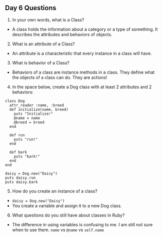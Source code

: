 ## Day 6 Questions

1. In your own words, what is a Class?  
- A class holds the information about a category or a type of something. It
describes the attributes and behaviors of objects.
2. What is an attribute of a Class?  
- An attribute is a characteristic that every instance in a class will have.
3. What is behavior of a Class?  
- Behaviors of a class are instance methods in a class. They define what the
objects of a class can do. They are actions!
4. In the space below, create a Dog class with at least 2 attributes and
2 behaviors:  
```
class Dog
  attr_reader :name, :breed
  def initialize(name, breed)
    puts "Initialize!"
    @name = name
    @breed = breed
  end

  def run
    puts "run!"
  end

  def bark
    puts "bark!"
  end
end

daisy = Dog.new("Daisy")
puts daisy.run
puts daisy.bark
```
5. How do you create an instance of a class?  
- `daisy = Dog.new("Daisy")`
- You create a variable and assign it to a new Dog class.
6. What questions do you still have about classes in Ruby?  
- The difference in using variables is confusing to me. I am still not sure when
to use them. `name` vs `@name` vs `self.name`
